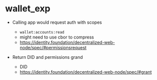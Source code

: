 # wallet_exp

- Calling app would request auth with scopes

  - `wallet:accounts:read`
  - might need to use cbor to compress
  - https://identity.foundation/decentralized-web-node/spec/#permissionsrequest

- Return DID and permissions grand
  - DID
  - https://identity.foundation/decentralized-web-node/spec/#grant
